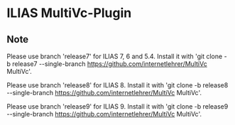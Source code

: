 # ILIAS MultiVc-Plugin

## Note
Please use branch 'release7' for ILIAS 7, 6 and 5.4. Install it with 'git clone -b release7 --single-branch https://github.com/internetlehrer/MultiVc MultiVc'.

Please use branch 'release8' for ILIAS 8. Install it with 'git clone -b release8 --single-branch https://github.com/internetlehrer/MultiVc MultiVc'.

Please use branch 'release9' for ILIAS 9. Install it with 'git clone -b release9 --single-branch https://github.com/internetlehrer/MultiVc MultiVc'.
